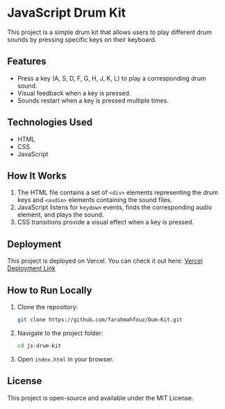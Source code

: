 # JavaScript Drum Kit

This project is a simple drum kit that allows users to play different drum sounds by pressing specific keys on their keyboard.

## Features
- Press a key (A, S, D, F, G, H, J, K, L) to play a corresponding drum sound.
- Visual feedback when a key is pressed.
- Sounds restart when a key is pressed multiple times.

## Technologies Used
- HTML
- CSS
- JavaScript

## How It Works
1. The HTML file contains a set of `<div>` elements representing the drum keys and `<audio>` elements containing the sound files.
2. JavaScript listens for `keydown` events, finds the corresponding audio element, and plays the sound.
3. CSS transitions provide a visual effect when a key is pressed.

## Deployment
This project is deployed on Vercel. You can check it out here:
[Vercel Deployment Link](https://dum-kit-farah-mahfouzs-projects.vercel.app/)

## How to Run Locally
1. Clone the repository:
   ```sh
   git clone https://github.com/farahmahfouz/Dum-Kit.git
   ```
2. Navigate to the project folder:
   ```sh
   cd js-drum-kit
   ```
3. Open `index.html` in your browser.

## License
This project is open-source and available under the MIT License.

